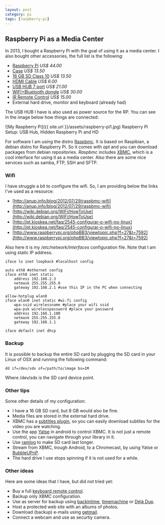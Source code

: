 ```yaml
---
layout: post
category: pi
tags: [raspberry-pi]
---
```


## Raspberry Pi as a Media Center

In 2013, I bought a Raspberry Pi with the goal of using it as a media center. I also bought other accessories, the full list is the following:

- [Raspberry Pi](http://www.amazon.com/RASPBERRY-MODEL-756-8308-Raspberry-Pi/dp/B009SQQF9C/) *US$ 44.00*
- [Case](http://www.amazon.com/SB-Raspberry-Pi-Case-Clear/dp/B008TCUXLW/) *US$ 13.50*
- [16 GB SD Class 10](http://www.amazon.com/Transcend-Class-Flash-Memory-TS8GSDHC10E/dp/B003VNKNEG/) *US$ 13.50*
- [HDMI Cable](http://www.amazon.com/AmazonBasics-High-Speed-HDMI-Cable-Meters/dp/B003L1ZYYM) *US$ 6.00*
- [USB HUB 7 port](http://www.amazon.com/Plugable-Port-Speed-Power-Adapter/dp/B003Z4G3I6/) *US$ 21.00*
- [WIFI+Bluetooth dongle](http://www.amazon.com/Cirago-Bluetooth-Speed-Adapter-BTA7300/dp/B005QUQPDA/) *US$ 30.00*
- [IR Remote Control](http://www.amazon.com/SANOXY%C2%AE-Wireless-Remote-Control-Mouse/dp/B0050PUGZE/) *US$ 15.00*
- External hard drive, monitor and keyboard (already had)


The USB HUB I have is also used as power source for the RP. You can see in the image below how things are connected:

![My Raspberry Pi]({{ site.url }}/assets/raspberry-pi1.jpg) Raspberry Pi Setup: USB Hub, Hidden Raspberry Pi and HD

For software I am using the distro [Raspbmc](http://www.raspbmc.com/download/). It is based on Raspibian, a debian distro for Raspberry Pi. So it comes with *apt* and you can download packages from debian repositories. *Raspbmc* includes [XBMC](http://xbmc.org/), which is a cool interface for using it as a media center. Also there are some nice services such as samba, FTP, SSH and SFTP.

### Wifi

I have struggle a bit to configure the wifi. So, I am providing below the links I've used as a resource:

- [http://anup.info/blog/2012/07/29/raspbmc-wifi](http://anup.info/blog/2012/07/29/raspbmc-wifi)
- [http://wiki.debian.org/WiFi/HowToUse](http://wiki.debian.org/WiFi/HowToUse)
- [http://pt.kioskea.net/faq/2545-configurar-o-wifi-no-linux](http://pt.kioskea.net/faq/2545-configurar-o-wifi-no-linux)
- [http://www.raspberrypi.org/phpBB3/viewtopic.php?f=27&t=7592](http://www.raspberrypi.org/phpBB3/viewtopic.php?f=27&t=7592)

Also here it is my */etc/network/interfaces* configuration file. Note that I am using static IP address.

    iface lo inet loopback #localhost config

    auto eth0 #ethernet config
    iface eth0 inet static
        address 192.168.2.3
        netmask 255.255.255.0
        gateway 192.168.2.1 #use this IP in the PC when connecting

    allow-hotplug wlan0
    iface wlan0 inet static #wi-fi config
        wpa-ssid wirelessname #place your wifi ssid
        wpa-psk wirelesspassword #place your password
        address 192.168.1.100
        netmask 255.255.255.0
        gateway 192.168.1.1

    iface default inet dhcp
    
### Backup

It is possible to backup the entire SD card by plugging the SD card in your Linux of OSX and running the following command:

	dd if=/dev/sdx of=/path/to/image bs=1M

Where /dev/sdx is the SD card device point.

### Other tips

Some other details of my configuration:

- I have a 16 GB SD card, but 8 GB would also be fine.
- Media files are stored in the external hard drive.
- XBMC has a [subtitles plugin](http://wiki.xbmc.org/?title=Subtitles), so you can easily download subtiles for the video you are watching.
- Use the app [Yatse](https://play.google.com/store/apps/details?id=org.leetzone.android.yatsewidgetfree) in android to control XBMC. It is not just a remote control, you can navigate through your library in it.
- Use [ramlog](http://maild.org/wordpress/?p=57) to make SD card last longer.
- Stream from XBMC, trough Android, to a Chromecast, by using Yatse or [BubbleUPnP](https://play.google.com/store/apps/details?id=com.bubblesoft.android.bubbleupnp).
- The hard drive I use stops spinning if it is not used for a while.

### Other ideas

Here are some ideas that I have, but did not tried yet:

- Buy a full [keyboard remote control](http://www.amazon.com/iPazzport-Wireless-Entertainment-Handheld-Keyboard/dp/B0093GTVNO).
- Backup only XBMC configuration.
- Use as server for backup using [backintime](http://backintime.le-web.org/), [timemachine](http://www.apple.com/support/timemachine/) or [Déjà Dup](https://launchpad.net/deja-dup).
- Host a protected web site with an albums of photos.
- Download (backup) e-mails using [getmail](http://pyropus.ca/software/getmail/).
- Connect a webcam and use as securtiy camera.
